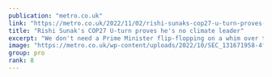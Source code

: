 ```yaml
---
publication: "metro.co.uk"
link: "https://metro.co.uk/2022/11/02/rishi-sunaks-cop27-u-turn-proves-hes-no-climate-leader-17687650/"
title: "Rishi Sunak's COP27 U-turn proves he's no climate leader"
excerpt: "We don't need a Prime Minister flip-flopping on a whim over the climate."
image: "https://metro.co.uk/wp-content/uploads/2022/10/SEC_131671958-4fd7_1667409646.jpg?quality=90&strip=all&w=1200&h=630&crop=1"
group: pro
rank: 8
---
```

